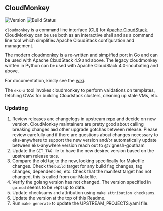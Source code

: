## **CloudMonkey**
![Version](https://img.shields.io/badge/version-6.5.0-blue)
![Build Status](https://camo.githubusercontent.com/e659888f1b9d9c9c3046644ef48da811f5b75b28fdff97596401ed5f39e866d5/68747470733a2f2f7472617669732d63692e636f6d2f6170616368652f636c6f7564737461636b2d636c6f75646d6f6e6b65792e7376673f6272616e63683d6d61696e)

`cloudmonkey` is a command line interface (CLI) for
[Apache CloudStack](http://cloudstack.apache.org).
CloudMonkey can be use both as an interactive shell and as a command line tool
which simplifies Apache CloudStack configuration and management.

The modern cloudmonkey is a re-written and simplified port in Go and can be used
with Apache CloudStack 4.9 and above. The legacy cloudmonkey written in Python
can be used with Apache CloudStack 4.0-incubating and above.

For documentation, kindly see the [wiki](https://github.com/apache/cloudstack-cloudmonkey/wiki).

The `eks-a` tool invokes cloudmonkey to perform validations on templates, fetching OVAs for building Cloudstack clusters, cleaning up stale VMs, etc.

### Updating

1. Review releases and changelogs in upstream [repo](https://github.com/apache/cloudstack-cloudmonkey) and decide on new version.
   CloudMonkey maintainers are pretty good about calling breaking changes and other upgrade gotchas between release.  Please
   review carefully and if there are questions about changes necessary to eks-anywhere to support the new version
   and/or automatically update between eks-anywhere version reach out to @vignesh-goutham
1. Update the `GIT_TAG` file to have the new desired version based on the upstream release tags.
1. Compare the old tag to the new, looking specifically for Makefile changes. Check the `build` target for
   any build flag changes, tag changes, dependencies, etc. Check that the manifest target has not changed, this is called
   from our Makefile.
1. Verify the golang version has not changed. The version specified in `go.mod` seems to be kept up to date.
1. Update checksums and attribution using `make attribution checksums`.
1. Update the version at the top of this Readme.
1. Run `make generate` to update the UPSTREAM_PROJECTS.yaml file.
